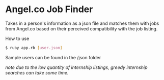 # Angel.co Job Finder

Takes in a person's information as a json file and matches them with jobs from Angel.co based on their perceived compatibility with the job listing.

How to use

```sh
$ ruby app.rb [user.json]
```

Sample users can be found in the /json folder

*note due to the low quantity of internship listings, greedy internship searches can take some time.*
